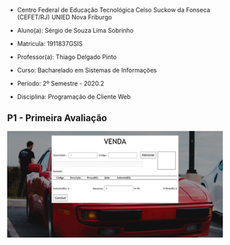 * Centro Federal de Educação Tecnológica Celso Suckow da Fonseca (CEFET/RJ) UNIED Nova Friburgo
* Aluno(a): Sérgio de Souza Lima Sobrinho 
* Matrícula: 1911837GSIS
* Professor(a): Thiago Delgado Pinto
* Curso: Bacharelado em Sistemas de Informações
* Período: 2º Semestre - 2020.2

* Disciplina: Programação de Cliente Web


## P1 - Primeira Avaliação

 ![Foto do Projeto](img/projeto.png)